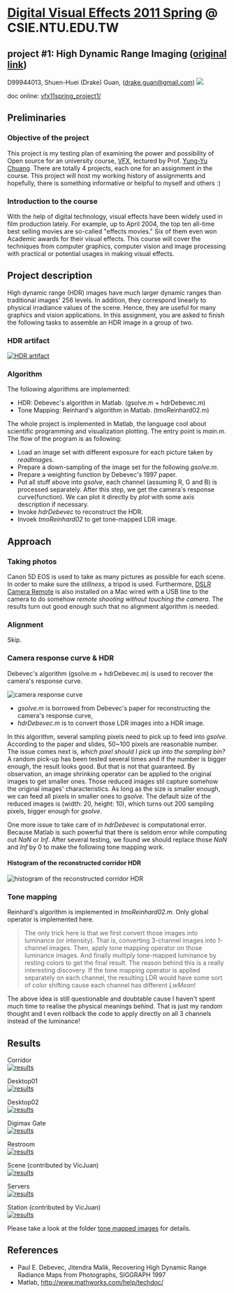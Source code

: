 # [Digital Visual Effects 2011 Spring](http://www.csie.ntu.edu.tw/~cyy/courses/vfx/11spring/ "Digital Visual Effects 2011 Spring") @ CSIE.NTU.EDU.TW
## project #1: High Dynamic Range Imaging ([original link](http://www.csie.ntu.edu.tw/~cyy/courses/vfx/11spring/assignments/))

D99944013,
Shuen-Huei (Drake) Guan,
(drake.guan@gmail.com)
[![](https://img.shields.io/badge/SayThanks.io-%E2%98%BC-1EAEDB.svg)](https://saythanks.io/to/drakeguan)

doc online: [vfx11spring_project1/](vfx11spring_project1/ "online document")

## Preliminaries

### Objective of the project

This project is my testing plan of examining the power and possibility of Open source for an university course, [VFX](http://www.csie.ntu.edu.tw/~cyy/courses/vfx/11spring/overview/ "Digital Visual Effects 2011 Spring"), lectured by Prof. [Yung-Yu Chuang](http://www.csie.ntu.edu.tw/~cyy/ "Yung-Yu Chuang 莊永裕"). There are totally 4 projects, each one for an assignment in the course. This project will host my working history of assignments and hopefully, there is something informative or helpful to myself and others :)

### Introduction to the course

With the help of digital technology, visual effects have been widely used in film production lately. For example, up to April 2004, the top ten all-time best selling movies are so-called "effects movies." Six of them even won Academic awards for their visual effects. This course will cover the techniques from computer graphics, computer vision and image processing with practical or potential usages in making visual effects.

## Project description

High dynamic range (HDR) images have much larger dynamic ranges than traditional images' 256 levels. In addition, they correspond linearly to physical irradiance values of the scene. Hence, they are useful for many graphics and vision applications. In this assignment, you are asked to finish the following tasks to assemble an HDR image in a group of two.

### HDR artifact  

[![HDR artifact](image/tone-mapped-thumb/servers_tone_mapped_thumb.png "HDR artifcat")](image/tone-mapped/servers_tone_mapped.png "HDR artifact")

### Algorithm

The following algorithms are implemented:

* HDR: Debevec's algorithm in Matlab. (gsolve.m + hdrDebevec.m)
* Tone Mapping: Reinhard's algorithm in Matlab. (tmoReinhard02.m)

The whole project is implemented in Matlab, the language cool about scientific programming and visualization plotting. The entry point is *main.m*. The flow of the program is as following:

* Load an image set with different exposure for each picture taken by *readImages*.
* Prepare a down-sampling of the image set for the following *gsolve.m*.
* Prepare a weighting function by Debevec's 1997 paper.
* Put all stuff above into *gsolve*, each channel (assuming R, G and B) is processed separately. After this step, we get the camera's response curve(function). We can plot it directly by *plot* with some axis description if necessary.
* Invoke *hdrDebevec* to reconstruct the HDR.
* Invoek *tmoReinhard02* to get tone-mapped LDR image.

## Approach

### Taking photos

Canon 5D EOS is used to take as many pictures as possible for each scene. In order to make sure the *stillness*, a tripod is used. Furthermore, [DSLR Camera Remote](http://www.ononesoftware.com/products/dslr-camera-remote/ "DSLR Camera Remote") is also installed on a Mac wired with a USB line to the camera to do somehow *remote shooting without touching the camera*. The results turn out good enough such that no alignment algorithm is needed.

### Alignment

Skip.

### Camera response curve & HDR

Debevec's algorithm (gsolve.m + hdrDebevec.m) is used to recover the camera's response curve. 

![camera response curve](image/camera_response_curve.png "reconstructed camera response curve for the used Canon 5D")

* *gsolve.m* is borrowed from Debevec's paper for reconstructing the camera's response curve,
* *hdrDebevec.m* is to convert those LDR images into a HDR image.

In this algorithm, several sampling pixels need to pick up to feed into *gsolve*. According to the paper and slides, 50~100 pixels are reasonable number. The issue comes next is, *which pixel should I pick up into the sampling bin?* A random pick-up has been tested several times and if the number is bigger enough, the result looks good. But that is not that guaranteed. By observation, an image shrinking operator can be applied to the original images to get smaller ones. Those reduced images stil capture somehow the original images' characteristics. As long as the size is smaller enough, we can feed all pixels in smaller ones to *gsolve*. The default size of the reduced images is (width: 20, height: 10), which turns out 200 sampling pixels, bigger enough for *gsolve*.

One more issue to take care of in *hdrDebevec* is computational error. Because Matlab is such powerful that there is seldom error while computing out *NaN* or *Inf*. After several testing, we found we should replace those *NaN* and *Inf* by 0 to make the following tone mapping work.

#### Histogram of the reconstructed corridor HDR

![histogram of the reconstructed corridor HDR](image/hist_of_corridor_hdr.png 'histogram of the reconstructed corridor HDR')

### Tone mapping

Reinhard's algorithm is implemented in *tmoReinhard02.m*. Only global operator is implemented here. 

> The only trick here is that we first convert those images into luminance (or intensity). That is, converting 3-channel images into 1-channel images. Then, apply tone mapping operator on those luminance images. And finally multiply tone-mapped luminance by resting colors to get the final result. The reason behind this is a really interesting discovery. If the tone mapping operator is applied separately on each channel, the resulting LDR would have some sort of color shifting cause each channel has different *LwMean*!

The above idea is still questionable and doubtable cause I haven't spent much time to realise the physical meanings behind. That is just my random thought and I even rollback the code to apply directly on all 3 channels instead of the luminance!

## Results

Corridor  
[![results](image/tone-mapped-thumb/corridor_tone_mapped_thumb.png)](image/tone-mapped/corridor_tone_mapped.png 'corridor')

Desktop01  
[![results](image/tone-mapped-thumb/desktop01_tone_mapped_thumb.png)](image/tone-mapped/desktop01_tone_mapped.png 'desktop01')

Desktop02  
[![results](image/tone-mapped-thumb/desktop02_tone_mapped_thumb.png)](image/tone-mapped/desktop02_tone_mapped.png 'desktop02')

Digimax Gate  
[![results](image/tone-mapped-thumb/digimax_gate_tone_mapped_thumb.png)](image/tone-mapped/digimax_gate_tone_mapped.png 'digimax gate')

Restroom  
[![results](image/tone-mapped-thumb/restroom_tone_mapped_thumb.png)](image/tone-mapped/restroom_tone_mapped.png 'restroom')

Scene (contributed by VicJuan)  
[![results](image/tone-mapped-thumb/scene_tone_mapped_thumb.png)](image/tone-mapped/scene_tone_mapped.png 'scene')

Servers  
[![results](image/tone-mapped-thumb/servers_tone_mapped_thumb.png)](image/tone-mapped/servers_tone_mapped.png 'servers')

Station (contributed by VicJuan)  
[![results](image/tone-mapped-thumb/station_tone_mapped_thumb.png)](image/tone-mapped/station_tone_mapped.png 'station')

Please take a look at the folder [tone mapped images](image/tone-mapped 'tone mapped images') for details.

## References

* Paul E. Debevec, Jitendra Malik, Recovering High Dynamic Range Radiance Maps from Photographs, SIGGRAPH 1997
* Matlab, <http://www.mathworks.com/help/techdoc/>

